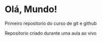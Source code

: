 # Olá, Mundo!
 Primeiro repositorio do curso de git e github

 Repositorio criado durante uma aula  ao vivo
 